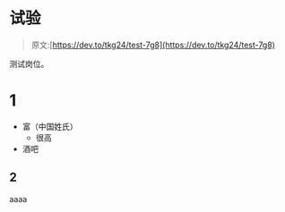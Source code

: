 # 试验

> 原文:[https://dev.to/tkg24/test-7g8](https://dev.to/tkg24/test-7g8)

测试岗位。

# [](#1)1

*   富（中国姓氏）
    *   很高
*   酒吧

## [](#2)2

aaaa